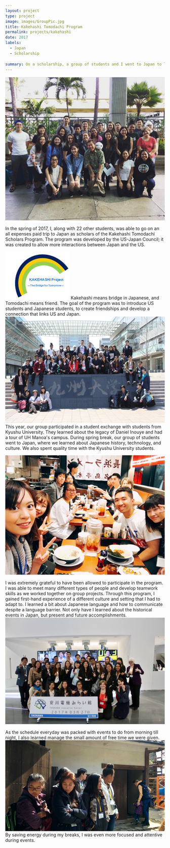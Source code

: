 ```yaml
---
layout: project
type: project
image: images/GroupPic.jpg
title: Kakehashi Tomodachi Program
permalink: projects/kakehashi
date: 2017
labels:
  - Japan
  - Scholarship
  
summary: On a scholarship, a group of students and I went to Japan to learn about Japanese history and culture for a week.
---
```


<img class="ui centered large image" src="../images/GroupPic.jpg">

In the spring of 2017, I, along with 22 other students, was able to go on an all expenses paid trip to Japan as scholars of the Kakehashi Tomodachi Scholars Program. The program was developed by the US-Japan Council; it was created to allow more interactions between Japan and the US. 

<img class="ui medium right rounded floating image" src="../images/kakehashi.jpg"> Kakehashi means bridge in Japanese, and Tomodachi means friend. The goal of the program was to introduce US students and Japanese students, to create friendships and develop a connection that links US and Japan.
<img class="ui centered large image" src="../images/KyushiPic.jpg">
This year, our group participated in a student exchange with students from Kyushu University. They learned about the legacy of Daniel Inouye and had a tour of UH Manoa's campus. During spring break, our group of students went to Japan, where we learned about Japanese history, technology, and culture. We also spent quality time with the Kyushu University students.

<img class="ui centered large image" src="../images/IMG_0398.JPG">

I was extremely grateful to have been allowed to participate in the program. I was able to meet many different types of people and develop teamwork skills as we worked together on group projects. Through this program, I gained first-hand experience of a different culture and setting that I had to adapt to. I learned a bit about Japanese language and how to communicate despite a language barrier. Not only have I learned about the historical events in Japan, but present and future accomplishments.
<img class="ui centered large image" src="../images/YaskawaPic.jpg">

As the schedule everyday was packed with events to do from morning till night, I also learned manage the small amount of free time we were given. <img class="ui centered large image" src="../images/IMG_0929.JPG"> By saving energy during my breaks, I was even more focused and attentive during events.



